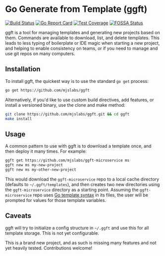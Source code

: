 # Go Generate from Template (ggft)

[![Build Status][travis-badge]][travis]
[![Go Report Card][goreport-badge]][goreport]
[![Test Coverage][coverage]][codeclimate]
[![FOSSA Status][fossa-badge]][fossa]

[travis-badge]: https://travis-ci.org/mjslabs/ggft.svg?branch=master
[travis]: https://travis-ci.org/mjslabs/ggft
[goreport-badge]: https://goreportcard.com/badge/github.com/mjslabs/ggft
[goreport]: https://goreportcard.com/report/github.com/mjslabs/ggft
[coverage]: https://api.codeclimate.com/v1/badges/9ed016c632217a454cac/test_coverage
[codeclimate]: https://codeclimate.com/github/mjslabs/ggft/test_coverage
[fossa-badge]: https://app.fossa.com/api/projects/git%2Bgithub.com%2Fmjslabs%2Fggft.svg?type=shield
[fossa]: https://app.fossa.com/projects/git%2Bgithub.com%2Fmjslabs%2Fggft?ref=badge_shield

ggft is a tool for managing templates and generating new projects based on them.
Commands are available to download, list, and delete templates. This leads to
less typing of boilerplate or IDE magic when starting a new project, and helping
to enable consistency on teams, or if you need to manage and use git repos on
many computers.

## Installation

To install ggft, the quickest way is to use the standard `go get` process:

```bash
go get https://github.com/mjslabs/ggft 
```

Alternatively, if you'd like to use custom build directives, add features, or
install a versioned binary, use the clone and make method:

```bash
git clone https://github.com/mjslabs/ggft.git && cd ggft
make install
```

## Usage

A common pattern to use with ggft is to download a template once, and then
deploy it many times. For example:

```bash
ggft get https://github.com/mjslabs/ggft-microservice ms
ggft new ms my-new-project
ggft new ms my-other-new-project
```

This would download the `ggft-microservice` repo to a local cache directory
(defaults to `~/.ggft/templates`), and then creates two new directories using
the `ggft-microservice` directory as a starting point. Assuming the
`ggft-microservice` repo uses
[Go template syntax](https://golang.org/pkg/text/template/) in its files, the
user will be prompted for values for those template variables.

## Caveats

ggft will try to initialize a config structure in `~/.ggft` and use this for all
template storage. This is not yet configurable.  

This is a brand new project, and as such is missing many features and not yet
heavily tested. Contributions welcome!

